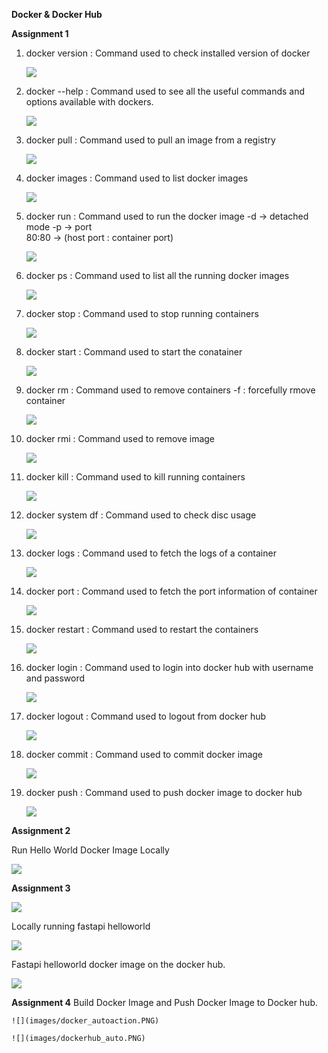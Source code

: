 **Docker & Docker Hub**

**Assignment 1**

1. docker version : Command used to check installed version of docker

    ![](images/docker_version.PNG)

2. docker --help : Command used to see all the useful commands and options available with dockers.

    ![](images/docker_help.PNG)

3. docker pull : Command used to pull an image from a registry

    ![](images/docker_pull.PNG)

4. docker images : Command used to list docker images

    ![](images/docker_images.PNG)

5. docker run : Command used to run the docker image
    -d -> detached mode
    -p -> port  
    80:80 -> (host port : container port)

    ![](images/docker_run.PNG)

6. docker ps : Command used to list all the running docker images

    ![](images/docker_ps.PNG)

7. docker stop : Command used to stop running containers

    ![](images/docker_stop.PNG)

8. docker start : Command used to start the conatainer

    ![](images/docker_start.PNG)

9. docker rm : Command used to remove containers
    -f : forcefully rmove container

    ![](images/docker_rm.PNG)

10. docker rmi : Command used to remove image
     
    ![](images/docker_rmi.PNG)

11. docker kill : Command used to kill running containers

    ![](images/docker_kill.PNG)

12. docker system df : Command used to check disc usage

    ![](images/docker_system_df.PNG)

13. docker logs : Command used to fetch the logs of a container

    ![](images/docker_logs.PNG)

14. docker port : Command used to fetch the port information of container

    ![](images/docker_port.PNG)

15. docker restart : Command used to restart the containers

    ![](images/docker_restart.PNG)

16. docker login : Command used to login into docker hub with username and password

    ![](images/docker_login.PNG)

17. docker logout : Command used to logout from docker hub

    ![](images/docker_logout.PNG)

18. docker commit : Command used to commit docker image

    ![](images/docker_commit.PNG)

19. docker push : Command used to push docker image to docker hub

    ![](images/docker_push.PNG)


**Assignment 2**

   Run Hello World Docker Image Locally

   ![](images/docker_helloworld.PNG)

**Assignment 3**

   ![](images/fastapi_helloworld.PNG)

   Locally running fastapi helloworld

   ![](images/docker_app.PNG)

   Fastapi helloworld docker image on the docker hub.

   ![](images/dockerhub_image.PNG)
   
**Assignment 4**
    Build Docker Image and Push Docker Image to Docker hub.
    
    ![](images/docker_autoaction.PNG)
    
    ![](images/dockerhub_auto.PNG)
